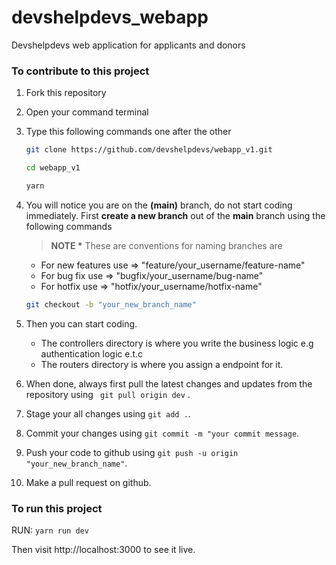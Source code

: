 # devshelpdevs_webapp
Devshelpdevs web application for applicants and donors

### To contribute to this project

1. Fork this repository
2. Open your command terminal
3. Type this following commands one after the other

    ```bash
    git clone https://github.com/devshelpdevs/webapp_v1.git

    cd webapp_v1

    yarn
    
    ```
4. You will notice you are on the __(main)__ branch, do not start coding immediately.
	First __create a new branch__ out of the __main__ branch using the following commands


    > __NOTE *__ These are conventions for naming branches are
    - For new features use => "feature/your_username/feature-name"
    - For bug fix use => "bugfix/your_username/bug-name"
    - For hotfix use => "hotfix/your_username/hotfix-name"

    
	```bash
	git checkout -b "your_new_branch_name"
	
	```

5. Then you can start coding.

    - The controllers directory is where you write the business logic e.g authentication logic e.t.c
    - The routers directory is where you assign a endpoint for it.


6. When done, always first pull the latest changes and updates from the repository using ` git pull origin dev` .
7. Stage your all changes using `git add .`.
8. Commit your changes using `git commit -m "your commit message`.
9. Push your code to github using `git push -u origin "your_new_branch_name"`.
10. Make a pull request on github.

### To run this project

RUN: `yarn run dev`

Then visit http://localhost:3000 to see it live.